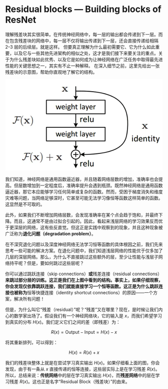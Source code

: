 # Residual blocks — Building blocks of ResNet


理解残差块其实很简单。在传统神经网络中，每一层的输出都会传递到下一层。而在包含残差块的网络中，每一层不仅将输出传递到下一层，还会直接传递给相隔 2–3 层的后续层。就是这样。
但要真正理解为什么最初需要它、它为什么如此重要，以及它与一些其他先进架构的相似之处，这才是我们接下来要关注的重点。关于为什么残差块如此优秀、以及它是如何成为让神经网络在广泛任务中取得最先进性能的关键思想之一，其实有不止一种解释。
在深入细节之前，这里先给出一张残差块的示意图，帮助你直观地了解它的结构。

![](pictures/single_residual_block.webp "")

我们知道，神经网络是通用函数逼近器，并且随着网络层数的增加，准确率也会提高。但层数增加到一定程度后，准确率提升会遇到瓶颈。既然神经网络是通用函数逼近器，那它本应能够学习任何简单或复杂的函数。然而，受困于梯度消失和维度灾难等问题，当网络足够深时，它甚至可能无法学习像恒等函数这样简单的函数。这显然是不可取的。

此外，如果我们不断增加网络层数，会发现准确率在某个点会趋于饱和，并最终下降。而且，这通常不是由过拟合引起的。因此，看起来浅层网络的学习效果反而优于更深层的网络，这有些反直觉。但这正是实践中观察到的现象，并且这种现象被广泛称为**退化问题（degradation problem）**。

在不深究退化问题以及深度神经网络无法学习恒等函数的具体根因之前，我们先来思考一些可能的解决方案。在退化问题中，我们知道浅层网络的性能优于仅多加了几层的深层网络。那么，为什么不直接跳过这些额外的层，至少让性能与浅层子网络持平呢？但是，要如何跳过这些层呢？


你可以通过跳跃连接（skip connections）**或**残差连接（residual connections）**来跳过部分层的训练。这正是我们在上图中看到的结构。事实上，如果仔细观察，你会发现仅依靠跳跃连接，我们就能直接学习一个恒等函数。这正是为什么跳跃连接也被称为**恒等快捷连接（identity shortcut connections）的原因——一个方案，解决所有问题！

但是，为什么叫它“残差（residual）”呢？“残差”又在哪里？现在，是时候让我们内心的数学家出场了。假设我们有一个神经网络块，它的输入是 $x$，而我们希望学习到真实的分布 $H(x)$。我们定义它们之间的差（即残差）为：

$$
R(x) = \text{Output} - \text{Input} = H(x) - x
$$

将其重新排列，可以得到：

$$
H(x) = R(x) + x
$$

我们的残差块整体上就是在尝试学习真实输出 $H(x)$。如果仔细看上面的图，你会发现，由于有一条从 $x$ 直接传递的恒等连接，这些层实际上是在学习残差 $R(x)$。
所以，总结来说：**传统网络**中的层在学习真实输出 $H(x)$，而**残差网络**中的层在学习残差 $R(x)$。这也正是名字“Residual Block（残差块）”的由来。

